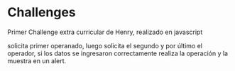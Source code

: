 # Challenges

Primer Challenge extra curricular de Henry, realizado en javascript 

solicita primer operanado, luego solicita el segundo y por último el operador, si los datos se ingresaron correctamente realiza la operación y la muestra en un alert.
